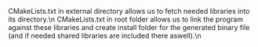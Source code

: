 CMakeLists.txt in external directory allows us to fetch needed libraries into its directory.\n
CMakeLists.txt in root folder allows us to link the program against these libraries and create install folder for the generated binary file (and if needed shared libraries are included there aswell).\n

